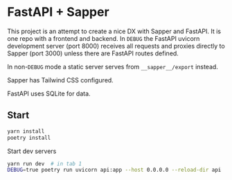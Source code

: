 # FastAPI + Sapper

This project is an attempt to create a nice DX with Sapper and FastAPI. It is one repo with
a frontend and backend. In `DEBUG` the FastAPI uvicorn development server (port 8000) receives
all requests and proxies directly to Sapper (port 3000) unless there are FastAPI routes
defined.

In non-`DEBUG` mode a static server serves from `__sapper__/export` instead.

Sapper has Tailwind CSS configured.

FastAPI uses SQLite for data.

## Start

```bash
yarn install
poetry install
```

Start dev servers

```bash
yarn run dev  # in tab 1
DEBUG=true poetry run uvicorn api:app --host 0.0.0.0 --reload-dir api  # in tab 2
```
